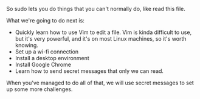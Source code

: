 So sudo lets you do things that you can't normally do, like read this file.


What we're going to do next is:

 * Quickly learn how to use Vim to edit a file. Vim is kinda difficult to use, but it's very powerful, and it's on most Linux machines, so it's worth knowing.
 * Set up a wi-fi connection
 * Install a desktop environment
 * Install Google Chrome
 * Learn how to send secret messages that only we can read.

When you've managed to do all of that, we will use secret messages to set up some more challenges.
